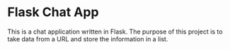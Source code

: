 # Flask Chat App

This is a chat application written in Flask.  The purpose of this project is to take data from a URL and store the information in a list.